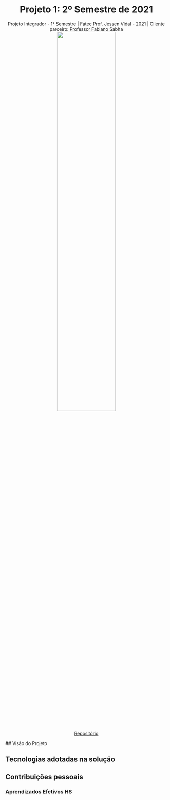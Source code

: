 <h1 align="center"> Projeto 1: 2º Semestre de 2021 </h1>

<div align="center"> Projeto Integrador - 1° Semestre | Fatec Prof. Jessen Vidal - 2021 | Cliente parceiro: Professor Fabiano Sabha </div>

<div align="center"><img align="center" src="https://github.com/fluffyfatec/SPanel/blob/main/Sprint_2/assets/logospanel3.png" width="60%" height="55%"></div>

<div align="center">
<br>

[Repositório](https://github.com/fluffyfatec/SPanel)
</div>
## Visão do Projeto

## Tecnologias adotadas na solução

## Contribuições pessoais

### Aprendizados Efetivos HS

